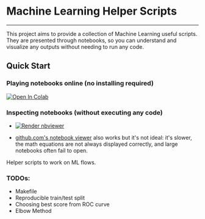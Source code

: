 # Machine Learning Helper Scripts

---

This project aims to provide a collection of Machine Learning useful scripts.
They are presented through notebooks, so you can understand and visualize any outputs 
without needing to run any code.


## Quick Start

### Playing notebooks online (no installing required) 

<a href="https://colab.research.google.com/github/paulaceccon/ml-helper-scripts/blob/main/" target="_parent"><img src="https://colab.research.google.com/assets/colab-badge.svg" alt="Open In Colab"/></a>

### Inspecting notebooks (without executing any code)

* <a href="https://nbviewer.jupyter.org/github/paulaceccon/ml-helper-scripts/blob/master/index.ipynb"><img src="https://raw.githubusercontent.com/jupyter/design/master/logos/Badges/nbviewer_badge.svg" alt="Render nbviewer" /></a>

* [github.com's notebook viewer](https://github.com/ageron/handson-ml2/blob/master/index.ipynb) also works but it's not ideal: it's slower, the math equations are not always displayed correctly, and large notebooks often fail to open.

Helper scripts to work on ML flows.


### TODOs:
- Makefile
- Reproducible train/test split
- Choosing best score from ROC curve
- Elbow Method